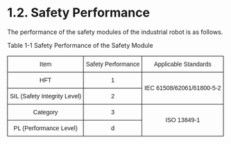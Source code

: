﻿# 1.2. Safety Performance

The performance of the safety modules of the industrial robot is as follows.

Table 1-1 Safety Performance of the Safety Module
<style type="text/css">
.tg  {border-collapse:collapse;border-spacing:0;}
.tg td{border-color:black;border-style:solid;border-width:1px;font-family:Arial, sans-serif;font-size:14px;
  overflow:hidden;padding:10px 5px;word-break:normal;}
.tg th{border-color:black;border-style:solid;border-width:1px;font-family:Arial, sans-serif;font-size:14px;
  font-weight:normal;overflow:hidden;padding:10px 5px;word-break:normal;}
.tg .tg-nrix{text-align:center;vertical-align:middle}
</style>
<table class="tg">
<thead>
  <tr>
    <th class="tg-nrix">Item</th>
    <th class="tg-nrix">Safety Performance</th>
    <th class="tg-nrix">Applicable Standards</th>
  </tr>
</thead>
<tbody>
  <tr>
    <td class="tg-nrix">HFT</td>
    <td class="tg-nrix">1</td>
    <td class="tg-nrix" rowspan="2">IEC 61508/62061/61800-5-2</td>
  </tr>
  <tr>
    <td class="tg-nrix">SIL (Safety Integrity Level)</td>
    <td class="tg-nrix">2</td>
  </tr>
  <tr>
    <td class="tg-nrix">Category</td>
    <td class="tg-nrix">3</td>
    <td class="tg-nrix" rowspan="2">ISO 13849-1</td>
  </tr>
  <tr>
    <td class="tg-nrix">PL (Performance Level)</td>
    <td class="tg-nrix">d</td>
  </tr>
</tbody>
</table>